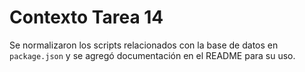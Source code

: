 # Contexto Tarea 14

Se normalizaron los scripts relacionados con la base de datos en `package.json` y se agregó documentación en el README para su uso.
